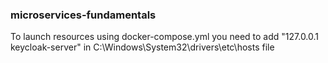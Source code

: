 ### microservices-fundamentals
To launch resources using docker-compose.yml you need to add "127.0.0.1 keycloak-server" in C:\Windows\System32\drivers\etc\hosts file